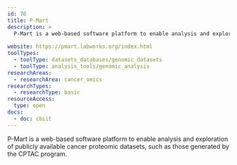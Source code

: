 ```yaml
---
id: 76
title: P-Mart
description: >
  P-Mart is a web-based software platform to enable analysis and exploration of publicly available cancer proteomic datasets, such as those generated by the Clinical Proteomic Tumor Analysis Consortium (CPTAC) program.
  
website: https://pmart.labworks.org/index.html
toolTypes:
  - toolType: datasets_databases/genomic_datasets
  - toolType: analysis_tools/genomic_analysis
researchAreas:
  - researchArea: cancer_omics
researchTypes:
  - researchType: basic
resourceAccess:
  type: open
docs:
  - doc: cbiit
---
```

P-Mart is a web-based software platform to enable analysis and exploration of publicly available cancer proteomic datasets, such as those generated by the CPTAC program.
